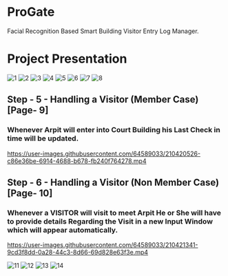 <h1>ProGate</h1>

Facial Recognition Based Smart Building Visitor Entry Log Manager.

# Project Presentation

![1](https://user-images.githubusercontent.com/64589033/210418959-3d375a2c-64f3-4cc6-aab9-fcff70377fba.jpg)
![2](https://user-images.githubusercontent.com/64589033/210419654-4b7b623e-9fd5-4c65-9948-b5f850c399ab.jpg)
![3](https://user-images.githubusercontent.com/64589033/210420075-68c1fa57-085e-4b9a-abd5-dda0d95c082c.jpg)
![4](https://user-images.githubusercontent.com/64589033/210420093-4105b348-caa9-454d-81f6-83bbdd001def.jpg)
![5](https://user-images.githubusercontent.com/64589033/210420146-6e556d63-593c-4980-ad12-0c2aecfdd101.jpg)
![6](https://user-images.githubusercontent.com/64589033/210420166-8d965e21-56cd-4a38-9a26-bdc08e9d7a78.jpg)
![7](https://user-images.githubusercontent.com/64589033/210420295-4012af36-eeef-4ba1-9059-23ca45e685e1.jpg)
![8](https://user-images.githubusercontent.com/64589033/210420302-0b97986e-7eba-4f5b-964b-3a80e8814c7c.jpg)
## Step - 5 - Handling a Visitor <b>(Member Case)</b> [Page- 9]
### Whenever Arpit will enter into Court Building his Last Check in time will be updated.
https://user-images.githubusercontent.com/64589033/210420526-c86e36be-6914-4688-b678-fb240f764278.mp4
## Step - 6 - Handling a Visitor (Non Member Case) [Page- 10]
### Whenever a VISITOR will visit to meet Arpit He or She will have to provide details Regarding the Visit in a  new Input Window which will appear automatically.
https://user-images.githubusercontent.com/64589033/210421341-9cd3f8dd-0a28-44c3-8d66-69d828e63f3e.mp4

![11](https://user-images.githubusercontent.com/64589033/210421378-dd039959-0496-49b0-8692-b7324054b570.jpg)
![12](https://user-images.githubusercontent.com/64589033/210421417-b17bacc8-6985-40ed-ab26-b0ac425508fa.jpg)
![13](https://user-images.githubusercontent.com/64589033/210421442-ba610587-234d-4e0d-8ce6-cc8d7a81b52d.jpg)
![14](https://user-images.githubusercontent.com/64589033/210421452-01d391a8-bbbd-4543-9873-372b819dd6b8.jpg)
